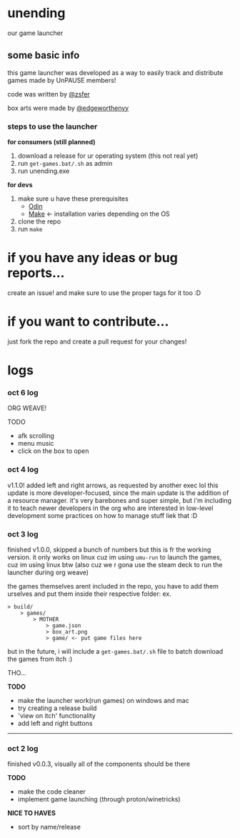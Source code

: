 # unending
our game launcher

## some basic info

this game launcher was developed as a way to easily track and distribute games made by UnPAUSE members!

code was written by [@zsfer](https://zsfer.itch.io)

box arts were made by [@edgeworthenvy](https://edgeworthenvy.itch.io)

### steps to use the launcher

**for consumers (still planned)**
1. download a release for ur operating system (this not real yet)
2. run `get-games.bat/.sh` as admin
3. run unending.exe

**for devs**

1. make sure u have these prerequisites
    - [Odin](https://odin-lang.org/)
    - [Make](https://www.gnu.org/software/make/) <- installation varies depending on the OS
2. clone the repo
3. run `make`

# if you have any ideas or bug reports...

create an issue! and make sure to use the proper tags for it too :D

# if you want to contribute...

just fork the repo and create a pull request for your changes!

# logs

### oct 6 log

ORG WEAVE!

TODO
- afk scrolling
- menu music
- click on the box to open

### oct 4 log
v1.1.0! added left and right arrows, as requested by another exec lol
this update is more developer-focused, since the main update is the addition of a resource manager. it's very barebones and super simple, but i'm including it to teach newer developers in the org who are interested in low-level development some practices on how to manage stuff liek that :D

### oct 3 log
finished v1.0.0, skipped a bunch of numbers but this is fr the working version.
it only works on linux cuz im using `umu-run` to launch the games, cuz im using linux btw (also cuz we r gona use the steam deck to run the launcher during org weave)

the games themselves arent included in the repo, you have to add them urselves and put them inside their respective folder:
ex.
```
> build/
    > games/
        > MOTHER
            > game.json
            > box_art.png
            > game/ <- put game files here
```

but in the future, i will include a `get-games.bat/.sh` file to batch download the games from itch :)

THO...

**TODO**
- make the launcher work(run games) on windows and mac
- try creating a release build
- 'view on itch' functionality
- add left and right buttons

---

### oct 2 log
finished v0.0.3, visually all of the components should be there

**TODO**
- make the code cleaner
- implement game launching (through proton/winetricks)

**NICE TO HAVES**
- sort by name/release
